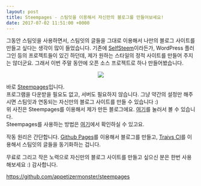 ```yaml
---
layout: post
title: Steempages - 스팀잇을 이용해서 자신만의 블로그를 만들어보세요!
date: 2017-07-02 11:51:00 +0000
---
```


그동안 스팀잇을 사용하면서, 스팀잇의 글들을 그대로 이용해서 나만의 블로그 사이트를 만들고 싶다는 생각이 많이 들었습니다.
기존에  [SelfSteem](https://steemit.com/steemit/@almost-digital/introducing-selfsteem-a-self-hosted-steem-powered-blog)이라든가, WordPress 플러그인 등의 프로젝트들이 있긴 하던데, 제가 원하는 스타일의 정적 사이트를 만들어 주지는 않더군요.
그래서 이번 주말 동안에 오픈 소스 프로젝트로 하나 만들어봤습니다.

<center>
<img src="https://steemitimages.com/DQmZhdsnYxMDigAdDaLautzvf8FhbftqeWA4KbcMrfkRZid/image.png" style="max-width:100%;">
</center>

바로 [Steempages](https://github.com/appetizermonster/steempages)입니다.   
프로그램을 다운받을 필요도 없고, 서버도 필요하지 않습니다. 그냥 약간의 설정만 해주시면 스팀잇과 연동되는 자신만의 블로그 사이트를 만들 수 있습니다 :)  
위 사진은 Steempages를 이용해서 제가 만든 블로그에요. [여기](https://appetizermonster.github.io/blog)를 눌러서 볼 수 있습니다.  
Steempages를 사용하는 방법은 [여기](https://github.com/appetizermonster/steempages/blob/master/README-ko.md)에서 확인하실 수 있고요.

작동 원리은 간단합니다. [Github Pages](https://pages.github.com/)를 이용해서 블로그를 만들고, [Traivs CI](https://travis-ci.org)를 이용해서 스팀잇의 글들을 동기화하는 겁니다.

무료로 그리고 작은 노력으로 자신만의 블로그 사이트를 만들고 싶으신 분은 한번 사용해보세요 :)
감사합니다.

https://github.com/appetizermonster/steempages